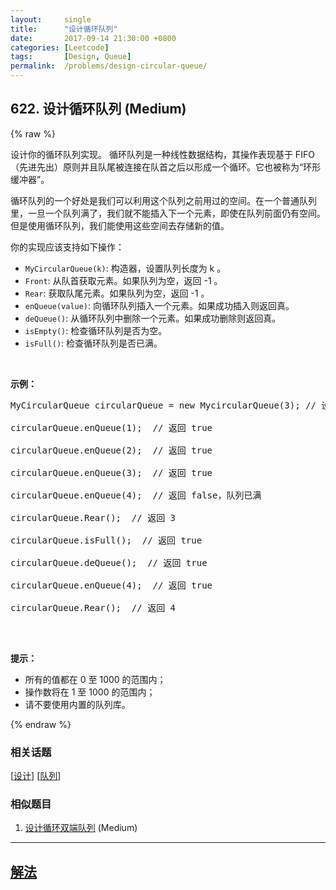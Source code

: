 ```yaml
---
layout:     single
title:      "设计循环队列"
date:       2017-09-14 21:30:00 +0800
categories: [Leetcode]
tags:       [Design, Queue]
permalink:  /problems/design-circular-queue/
---
```


## 622. 设计循环队列 (Medium)

{% raw %}

<p>设计你的循环队列实现。 循环队列是一种线性数据结构，其操作表现基于 FIFO（先进先出）原则并且队尾被连接在队首之后以形成一个循环。它也被称为&ldquo;环形缓冲器&rdquo;。</p>

<p>循环队列的一个好处是我们可以利用这个队列之前用过的空间。在一个普通队列里，一旦一个队列满了，我们就不能插入下一个元素，即使在队列前面仍有空间。但是使用循环队列，我们能使用这些空间去存储新的值。</p>

<p>你的实现应该支持如下操作：</p>

<ul>
	<li><code>MyCircularQueue(k)</code>: 构造器，设置队列长度为 k 。</li>
	<li><code>Front</code>: 从队首获取元素。如果队列为空，返回 -1 。</li>
	<li><code>Rear</code>: 获取队尾元素。如果队列为空，返回 -1 。</li>
	<li><code>enQueue(value)</code>: 向循环队列插入一个元素。如果成功插入则返回真。</li>
	<li><code>deQueue()</code>: 从循环队列中删除一个元素。如果成功删除则返回真。</li>
	<li><code>isEmpty()</code>: 检查循环队列是否为空。</li>
	<li><code>isFull()</code>: 检查循环队列是否已满。</li>
</ul>

<p>&nbsp;</p>

<p><strong>示例：</strong></p>

<pre>MyCircularQueue circularQueue = new MycircularQueue(3); // 设置长度为 3

circularQueue.enQueue(1); &nbsp;// 返回 true

circularQueue.enQueue(2); &nbsp;// 返回 true

circularQueue.enQueue(3); &nbsp;// 返回 true

circularQueue.enQueue(4); &nbsp;// 返回 false，队列已满

circularQueue.Rear(); &nbsp;// 返回 3

circularQueue.isFull(); &nbsp;// 返回 true

circularQueue.deQueue(); &nbsp;// 返回 true

circularQueue.enQueue(4); &nbsp;// 返回 true

circularQueue.Rear(); &nbsp;// 返回 4
&nbsp;</pre>

<p>&nbsp;</p>

<p><strong>提示：</strong></p>

<ul>
	<li>所有的值都在 0&nbsp;至 1000 的范围内；</li>
	<li>操作数将在 1 至 1000 的范围内；</li>
	<li>请不要使用内置的队列库。</li>
</ul>

{% endraw %}

### 相关话题
  [[设计](https://github.com/openset/leetcode/tree/master/tag/design/README.md)]
  [[队列](https://github.com/openset/leetcode/tree/master/tag/queue/README.md)]

### 相似题目
  1. [设计循环双端队列](/problems/design-circular-deque) (Medium)

---

## [解法](https://github.com/openset/leetcode/tree/master/problems/design-circular-queue)

